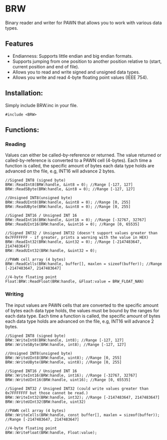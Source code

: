 # BRW
Binary reader and writer for PAWN that allows you to work with various data types.



## Features
 * Endianness: Supports little endian and big endian formats.
 * Supports jumping from one position to another position relative to (start, current position and end of file).
 * Allows you to read and write signed and unsigned data types.
 * Allows you write and read 4-byte floating point values (IEEE 754).
 
 

## Installation:
Simply include BRW.inc in your file.

```pawn
#include <BRW>
```

## Functions:

### Reading


Values can either be called-by-reference or returned. The value returned or called-by-reference is converted to a PAWN cell (4-bytes). 
Each time a function is called, the specific amount of bytes each data type holds are advanced on the file, e.g, INT16 will advance 2 bytes.

```pawn
//Signed INT8 (signed byte)
BRW::ReadInt8(BRW:handle, &int8 = 0); //Range [-127, 127]
BRW::ReadSByte(BRW:handle, &int8 = 0); //Range [-127, 127]

//Unsigned INT8(unsigned byte)
BRW::ReadUInt8(BRW:handle, &uint8 = 0); //Range [0, 255]
BRW::ReadUByte(BRW:handle, &uint8 = 0); //Range [0, 255]

//Signed INT16 / Unsigned INT 16
BRW::ReadInt16(BRW:handle, &int16 = 0); //Range [-32767, 32767]
BRW::ReadUInt16(BRW:handle, &uint16 = 0); //Range [0, 65535]

//Signed INT32 / Unsigned INT32 (doesn't support values greater than 0x7FFFFFFF - if greater, prints a warning with the value in HEX)
BRW::ReadInt32(BRW:handle, &int32 = 0); //Range [-2147483647, 2147483647]
BRW::ReadUInt32(BRW:handle, &uint32 = 0); 

//PAWN cell array (4 bytes)
BRW::ReadCells(BRW:handle, buffer[], maxlen = sizeof(buffer)); //Range [-2147483647, 2147483647]

//4-byte floating point
Float:BRW::ReadFloat(BRW:handle, &Float:value = BRW_FLOAT_NAN)
```


### Writing


The input values are PAWN cells that are converted to the specific amount of bytes each data type holds, the values must be bound by the ranges for each data type.
Each time a function is called, the specific amount of bytes each data type holds are advanced on the file, e.g, INT16 will advance 2 bytes.

```pawn
//Signed INT8 (signed byte)
BRW::WriteInt8(BRW:handle, int8); //Range [-127, 127]
BRW::WriteSByte(BRW:handle, int8); //Range [-127, 127]

//Unsigned INT8(unsigned byte)
BRW::WriteUInt8(BRW:handle, uint8); //Range [0, 255]
BRW::WriteUByte(BRW:handle, uint8); //Range [0, 255]

//Signed INT16 / Unsigned INT 16
BRW::WriteInt16(BRW:handle, int16); //Range [-32767, 32767]
BRW::WriteUInt16(BRW:handle, uint16); //Range [0, 65535]

//Signed INT32 / Unsigned INT32 (could write values greater than 0x7FFFFFFF but those cannot be read.)
BRW::WriteInt32(BRW:handle, int32); //Range [-2147483647, 2147483647]
BRW::WriteUInt32(BRW:handle, uint32)

//PAWN cell array (4 bytes)
BRW::WriteCells(BRW:handle, const buffer[], maxlen = sizeof(buffer)); //Range [-2147483647, 2147483647]

//4-byte floating point
BRW::WriteFloat(BRW:handle, Float:value);

```
